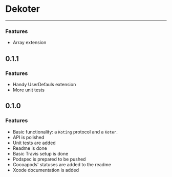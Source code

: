 # Dekoter

---

### Features

* Array extension

## 0.1.1

### Features

* Handy UserDefauls extension
* More unit tests

## 0.1.0

### Features

* Basic functionality: a `Koting` protocol and a `Koter`.
* API is polished
* Unit tests are added
* Readme is done
* Basic Travis setup is done
* Podspec is prepared to be pushed
* Cocoapods' statuses are added to the readme
* Xcode documentation is added
